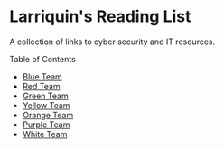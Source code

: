 # Larriquin's Reading List
A collection of links to cyber security and IT resources. 

Table of Contents
- [Blue Team](blue-team.md)
- [Red Team](red-team.md)
- [Green Team](green-team.md)
- [Yellow Team](yellow-team.md)
- [Orange Team](orange-team.md)
- [Purple Team](purple-team.md)
- [White Team](white-team.md)
